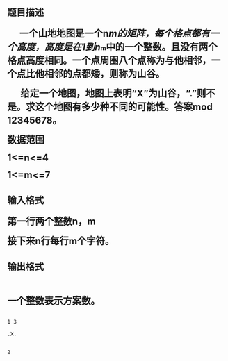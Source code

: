 ## 题目描述

<div align="center"></div>
<div style="text-indent: 21pt">
 <b><span style="font-size: 16pt">一个山地地图是一个</span></b><b><span style="font-size: 16pt">n*m</span></b><b><span style="font-size: 16pt">的矩阵，每个格点都有一个高度，高度是在</span></b><b><span style="font-size: 16pt">1</span></b><b><span style="font-size: 16pt">到</span></b><b><span style="font-size: 16pt">n*m</span></b><b><span style="font-size: 16pt">中的一个整数。且没有两个格点高度相同。一个点周围八个点称为与他相邻，一个点比他相邻的点都矮，则称为山谷。</span></b>
</div>
<div>
 <b><span style="font-size: 16pt">      </span></b><b><span style="font-size: 16pt">给定一个地图，地图上表明“</span></b><b><span style="font-size: 16pt">X</span></b><b><span style="font-size: 16pt">”为山谷，“</span></b><b><span style="font-size: 16pt">.”</span></b><b><span style="font-size: 16pt">则不是。求这个地图有多少种不同的可能性。答案</span></b><b><span style="font-size: 16pt">mod 12345678</span></b><b><span style="font-size: 16pt">。</span></b>
</div>
<div>
 <b><span style="font-size: 16pt">数据范围</span></b>
</div>
<div>
 <b><span style="font-size: 16pt">1<=n<=4</span></b>
</div>
<div>
 <b><span style="font-size: 16pt">1<=m<=7</span></b>
</div>

## 输入格式

<div>
 <b><span style="font-size: 16pt">第一行两个整数</span></b><b><span style="font-size: 16pt">n</span></b><b><span style="font-size: 16pt">，</span></b><b><span style="font-size: 16pt">m</span></b>
</div>
<div>
 <b><span style="font-size: 16pt">接下来</span></b><b><span style="font-size: 16pt">n</span></b><b><span style="font-size: 16pt">行每行</span></b><b><span style="font-size: 16pt">m</span></b><b><span style="font-size: 16pt">个字符。</span></b>
</div>

## 输出格式

<div>
  
</div>
<div>
 <b><span style="font-size: 16pt">一个整数表示方案数。</span></b>
</div>

```input1
1 3
.X.
```
```output1
2
```
